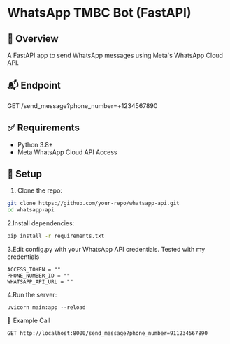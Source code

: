 # WhatsApp TMBC Bot (FastAPI)

## 🚀 Overview
A FastAPI app to send WhatsApp messages using Meta's WhatsApp Cloud API.

## 📬 Endpoint

GET /send_message?phone_number=+1234567890

## ✅ Requirements

- Python 3.8+
- Meta WhatsApp Cloud API Access

## 🔧 Setup
1. Clone the repo:

```bash
git clone https://github.com/your-repo/whatsapp-api.git
cd whatsapp-api
```

2.Install dependencies:
```bash
pip install -r requirements.txt
```

3.Edit config.py with your WhatsApp API credentials.
Tested with my credentials

    ACCESS_TOKEN = ""
    PHONE_NUMBER_ID = ""
    WHATSAPP_API_URL = ""


4.Run the server:

```
uvicorn main:app --reload
```

📱 Example Call
```
GET http://localhost:8000/send_message?phone_number=911234567890
```


